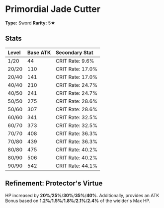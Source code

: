 # Primordial Jade Cutter

**Type:** Sword
**Rarity:** 5★

## Stats

| Level | Base ATK | Secondary Stat |
| :--- | :--- | :--- |
| 1/20 | 44 | CRIT Rate: 9.6% |
| 20/20 | 110 | CRIT Rate: 17.0% |
| 20/40 | 141 | CRIT Rate: 17.0% |
| 40/40 | 210 | CRIT Rate: 24.7% |
| 40/50 | 241 | CRIT Rate: 24.7% |
| 50/50 | 275 | CRIT Rate: 28.6% |
| 50/60 | 307 | CRIT Rate: 28.6% |
| 60/60 | 341 | CRIT Rate: 32.5% |
| 60/70 | 373 | CRIT Rate: 32.5% |
| 70/70 | 408 | CRIT Rate: 36.3% |
| 70/80 | 439 | CRIT Rate: 36.3% |
| 80/80 | 475 | CRIT Rate: 40.2% |
| 80/90 | 506 | CRIT Rate: 40.2% |
| 90/90 | 542 | CRIT Rate: 44.1% |

## Refinement: Protector's Virtue

HP increased by **20%**/**25%**/**30%**/**35%**/**40%**. Additionally, provides an ATK Bonus based on **1.2%**/**1.5%**/**1.8%**/**2.1%**/**2.4%** of the wielder's Max HP.

